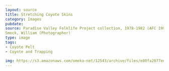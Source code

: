 ```yaml
---
layout: source
title: Stretching Coyote Skins
category: Images
pubdate: 
source: Paradise Valley Folklife Project collection, 1978-1982 (AFC 1991/021), American Folklife Center, Library of Congress Klaumann, Kenny (Depicted)
Smock, William (Photographer) 
type: image
tags: 
- Coyote Pelt
- Coyote and Trapping

img: https://s3.amazonaws.com/omeka-net/12543/archive/files/e80fa2877ee23f5153bd557cd7eb8963.jpg?AWSAccessKeyId=AKIAI3ATG3OSQLO5HGKA&Expires=1439526175&Signature=c93Xf%2BZa4FPkSXRcl6KzxbtZdd4%3D
---
```

